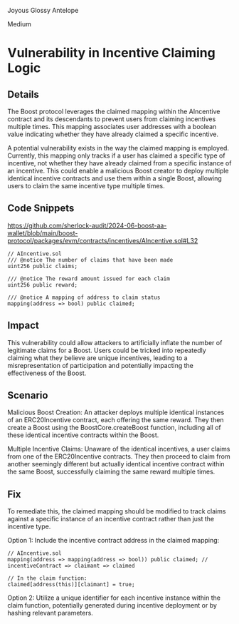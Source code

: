 Joyous Glossy Antelope

Medium

# Vulnerability in Incentive Claiming Logic

## Details

The Boost protocol leverages the claimed mapping within the AIncentive contract and its descendants to prevent users from claiming incentives multiple times. This mapping associates user addresses with a boolean value indicating whether they have already claimed a specific incentive.

A potential vulnerability exists in the way the claimed mapping is employed. Currently, this mapping only tracks if a user has claimed a specific type of incentive, not whether they have already claimed from a specific instance of an incentive. This could enable a malicious Boost creator to deploy multiple identical incentive contracts and use them within a single Boost, allowing users to claim the same incentive type multiple times.

## Code Snippets
https://github.com/sherlock-audit/2024-06-boost-aa-wallet/blob/main/boost-protocol/packages/evm/contracts/incentives/AIncentive.sol#L32

```solidity
// AIncentive.sol
/// @notice The number of claims that have been made
uint256 public claims;

/// @notice The reward amount issued for each claim
uint256 public reward;

/// @notice A mapping of address to claim status
mapping(address => bool) public claimed;
```

## Impact

This vulnerability could allow attackers to artificially inflate the number of legitimate claims for a Boost. Users could be tricked into repeatedly claiming what they believe are unique incentives, leading to a misrepresentation of participation and potentially impacting the effectiveness of the Boost.

## Scenario

Malicious Boost Creation: An attacker deploys multiple identical instances of an ERC20Incentive contract, each offering the same reward. They then create a Boost using the BoostCore.createBoost function, including all of these identical incentive contracts within the Boost.

Multiple Incentive Claims: Unaware of the identical incentives, a user claims from one of the ERC20Incentive contracts. They then proceed to claim from another seemingly different but actually identical incentive contract within the same Boost, successfully claiming the same reward multiple times.

## Fix

To remediate this, the claimed mapping should be modified to track claims against a specific instance of an incentive contract rather than just the incentive type.

Option 1: Include the incentive contract address in the claimed mapping:

```solidity
// AIncentive.sol
mapping(address => mapping(address => bool)) public claimed; // incentiveContract => claimant => claimed

// In the claim function:
claimed[address(this)][claimant] = true;
```
Option 2: Utilize a unique identifier for each incentive instance within the claim function, potentially generated during incentive deployment or by hashing relevant parameters.